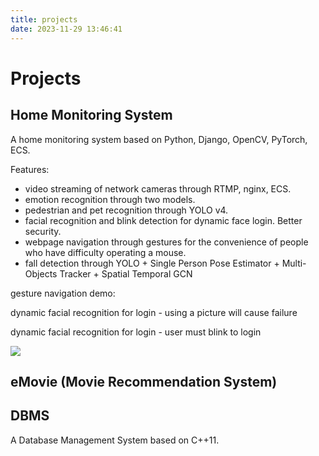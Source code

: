 ```yaml
---
title: projects
date: 2023-11-29 13:46:41
---
```


# Projects

## Home Monitoring System

A home monitoring system based on Python, Django, OpenCV, PyTorch, ECS.

Features:
- video streaming of network cameras through RTMP, nginx, ECS.
- emotion recognition through two models.
- pedestrian and pet recognition through YOLO v4.
- facial recognition and blink detection for dynamic face login. Better security.
- webpage navigation through gestures for the convenience of people who have difficulty operating a mouse.
- fall detection through YOLO + Single Person Pose Estimator + Multi-Objects Tracker + Spatial Temporal GCN

gesture navigation demo:
[](https://i.imgur.com/6AbZ7UX.gifv)

dynamic facial recognition for login - using a picture will cause failure
[](https://i.imgur.com/xL4pfoW.gifv)

dynamic facial recognition for login - user must blink to login
[](https://i.imgur.com/f4fX6fZ.gifv)

![](https://i.imgur.com/nLldrXW.png)

## eMovie (Movie Recommendation System)


## DBMS

A Database Management System based on C++11.
